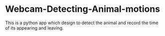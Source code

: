 # Webcam-Detecting-Animal-motions
This is a python app which design to detect the animal and record the time of its appearing and leaving.
